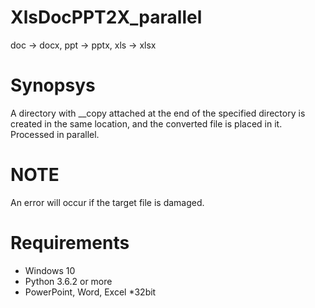 # XlsDocPPT2X_parallel
doc -> docx, ppt -> pptx, xls -> xlsx

# Synopsys  
A directory with __copy attached at the end of the specified directory is created in the same location, and the converted file is placed in it. Processed in parallel. 

# NOTE  
An error will occur if the target file is damaged.

# Requirements  
- Windows 10  
- Python 3.6.2 or more  
- PowerPoint, Word, Excel \*32bit
